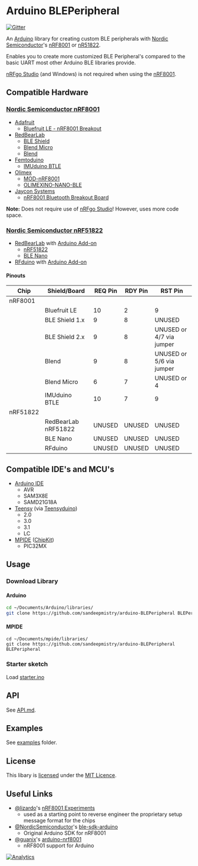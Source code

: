 # Arduino BLEPeripheral

[![Gitter](https://badges.gitter.im/Join%20Chat.svg)](https://gitter.im/sandeepmistry/arduino-BLEPeripheral?utm_source=badge&utm_medium=badge&utm_campaign=pr-badge&utm_content=badge)


An [Arduino](http://arduino.cc) library for creating custom BLE peripherals with [Nordic Semiconductor](http://www.nordicsemi.com)'s [nRF8001](http://www.nordicsemi.com/eng/Products/Bluetooth-R-low-energy/nRF8001) or [nR51822](http://www.nordicsemi.com/eng/Products/Bluetooth-R-low-energy/nRF51822).

Enables you to create more customized BLE Peripheral's compared to the basic UART most other Arduino BLE libraries provide.

[nRFgo Studio](http://www.nordicsemi.com/chi/node_176/2.4GHz-RF/nRFgo-Studio) (and Windows) is not required when using the [nRF8001](http://www.nordicsemi.com/eng/Products/Bluetooth-R-low-energy/nRF8001).

## Compatible Hardware

### [Nordic Semiconductor nRF8001](http://www.nordicsemi.com/eng/Products/Bluetooth-R-low-energy/nRF8001)

 * [Adafruit](http://www.adafruit.com)
   * [Bluefruit LE - nRF8001 Breakout](http://www.adafruit.com/products/1697)
 * [RedBearLab](http://redbearlab.com)
   * [BLE Shield](http://redbearlab.com/bleshield/)
   * [Blend Micro](http://redbearlab.com/blendmicro/)
   * [Blend](http://redbearlab.com/blend/)
 * [Femtoduino](http://www.femtoduino.com)
   * [IMUduino BTLE](http://www.femtoduino.com/spex/imuduino-btle)
 * [Olimex](https://www.olimex.com)
   * [MOD-nRF8001](https://www.olimex.com/Products/Modules/RF/MOD-nRF8001/)
   * [OLIMEXINO-NANO-BLE](https://www.olimex.com/Products/Duino/AVR/OLIMEXINO-NANO-BLE/)
 * [Jaycon Systems](http://www.jayconsystems.com)
   * [nRF8001 Bluetooth Breakout Board](http://www.jayconsystems.com/nrf8001-breakout-board.html)

**Note:** Does not require use of [nRFgo Studio](http://www.nordicsemi.com/chi/node_176/2.4GHz-RF/nRFgo-Studio)! However, uses more code space.

### [Nordic Semiconductor nRF51822](http://www.nordicsemi.com/eng/Products/Bluetooth-R-low-energy/nRF51822)

 * [RedBearLab](http://redbearlab.com) with [Arduino Add-on](https://github.com/RedBearLab/nRF51822-Arduino)
   * [nRF51822](http://redbearlab.com/redbearlab-nrf51822)
   * [BLE Nano](http://redbearlab.com/blenano/)
 * [RFduino](http://www.rfduino.com) with [Arduino Add-on](https://github.com/RFduino/RFduino)

#### Pinouts

| Chip | Shield/Board | REQ Pin | RDY Pin | RST Pin |
| ---- | ------------ | ------- | ------- | ------- |
| nRF8001|
| | Bluefruit LE | 10 | 2 | 9 |
| | BLE Shield 1.x | 9 | 8 | UNUSED |
| | BLE Shield 2.x | 9 | 8 | UNUSED or 4/7 via jumper|
| | Blend | 9 | 8 | UNUSED or 5/6 via jumper |
| | Blend Micro | 6 | 7 | UNUSED or 4 |
| | IMUduino BTLE | 10 | 7 | 9 |
| nRF51822 |
| | RedBearLab nRF51822 | UNUSED | UNUSED | UNUSED |
| | BLE Nano | UNUSED | UNUSED | UNUSED |
| | RFduino | UNUSED | UNUSED | UNUSED |

## Compatible IDE's and MCU's

 * [Arduino IDE](http://arduino.cc/en/Main/Software#toc1)
   * AVR
   * SAM3X8E
   * SAMD21G18A
 * [Teensy](https://www.pjrc.com/teensy/) (via [Teensyduino](https://www.pjrc.com/teensy/td_download.html))
   * 2.0
   * 3.0
   * 3.1
   * LC
 * [MPIDE](http://chipkit.net/started/install-chipkit-software/) ([ChipKit](http://chipkit.net))
   * PIC32MX

## Usage

### Download Library

#### Arduino
```sh
cd ~/Documents/Arduino/libraries/
git clone https://github.com/sandeepmistry/arduino-BLEPeripheral BLEPeripheral
```

#### MPIDE
```
cd ~/Documents/mpide/libraries/
git clone https://github.com/sandeepmistry/arduino-BLEPeripheral BLEPeripheral
```

### Starter sketch
Load [starter.ino](examples/starter/starter.ino)

## API
See [API.md](API.md).

## Examples
See [examples](examples) folder.

## License

This libary is [licensed](LICENSE) under the [MIT Licence](http://en.wikipedia.org/wiki/MIT_License).

## Useful Links
 * [@lizardo](https://github.com/lizardo)'s [nRF8001 Experiments](https://github.com/lizardo/nrf8001)
   * used as a starting point to reverse engineer the proprietary setup message format for the chips
 * [@NordicSemiconductor](https://github.com/NordicSemiconductor)'s [ble-sdk-arduino](https://github.com/NordicSemiconductor/ble-sdk-arduino)
   * Original Arduino SDK for nRF8001
 * [@guanix](https://github.com/guanix)'s [arduino-nrf8001](https://github.com/guanix/arduino-nrf8001)
   * nRF8001 support for Arduino


[![Analytics](https://ga-beacon.appspot.com/UA-56089547-1/sandeepmistry/arduino-BLEPeripheral?pixel)](https://github.com/igrigorik/ga-beacon)

